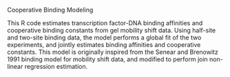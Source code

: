 Cooperative Binding Modeling

This R code estimates transcription factor-DNA binding affinities and cooperative binding constants from gel mobility shift data. Using half-site and two-site binding data, the model performs a global fit of the two experiments, and jointly estimates binding affinities and cooperative constants. This model is originally inspired from the Senear and Brenowitz 1991 binding model for mobility shift data, and modified to perform join non-linear regression estimation.

